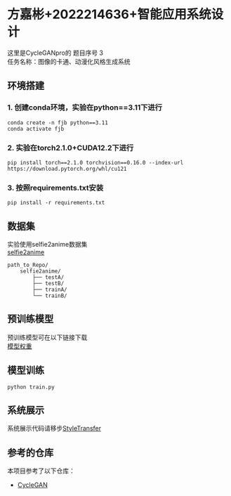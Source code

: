 # 方嘉彬+2022214636+智能应用系统设计
这里是CycleGANpro的
题目序号 3  
任务名称：图像的卡通、动漫化风格生成系统

## 环境搭建
### 1. 创建conda环境，实验在python==3.11下进行
```
conda create -n fjb python==3.11
conda activate fjb
```
### 2. 实验在torch2.1.0+CUDA12.2下进行
```
pip install torch==2.1.0 torchvision==0.16.0 --index-url https://download.pytorch.org/whl/cu121
```
### 3. 按照requirements.txt安装
```
pip install -r requirements.txt
```

## 数据集
实验使用selfie2anime数据集  
[selfie2anime](https://drive.google.com/file/d/1xOWj1UVgp6NKMT3HbPhBbtq2A4EDkghF/view?usp=drive_link)  
```
path_to_Repo/
    selfie2anime/
        ├── testA/
        ├── testB/
        ├── trainA/
        └── trainB/
```

## 预训练模型
预训练模型可在以下链接下载  
[模型权重](https://drive.google.com/file/d/1svWqkziH3sECWHlRGUS3R_SOrCkBZiAf/view?usp=drive_link)

## 模型训练
```
python train.py
```

## 系统展示
系统展示代码请移步[StyleTransfer](https://github.com/para133/StyleTransfer)

## 参考的仓库  
本项目参考了以下仓库：
- [CycleGAN](https://github.com/junyanz/pytorch-CycleGAN-and-pix2pix)
